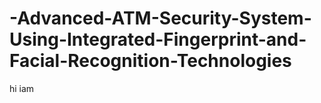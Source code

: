 # -Advanced-ATM-Security-System-Using-Integrated-Fingerprint-and-Facial-Recognition-Technologies
hi iam 
